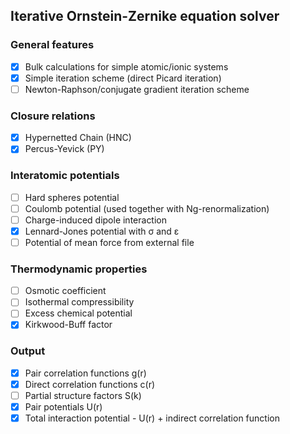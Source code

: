 ## Iterative Ornstein-Zernike equation solver

### General features
-[x] Bulk calculations for simple atomic/ionic systems
-[x] Simple iteration scheme (direct Picard iteration)
-[ ] Newton-Raphson/conjugate gradient iteration scheme

### Closure relations
-[x] Hypernetted Chain (HNC)
-[x] Percus-Yevick (PY)

### Interatomic potentials
-[ ] Hard spheres potential
-[ ] Coulomb potential (used together with Ng-renormalization)
-[ ] Charge-induced dipole interaction
-[x] Lennard-Jones potential with σ and ε
-[ ] Potential of mean force from external file

### Thermodynamic properties
-[ ] Osmotic coefficient
-[ ] Isothermal compressibility
-[ ] Excess chemical potential
-[x] Kirkwood-Buff factor

### Output
-[x] Pair correlation functions g(r)
-[x] Direct correlation functions c(r)
-[ ] Partial structure factors S(k)
-[x] Pair potentials U(r)
-[x] Total interaction potential - U(r) + indirect correlation function
